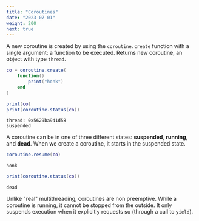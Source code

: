 ```yaml
---
title: "Coroutines"
date: "2023-07-01"
weight: 200
next: true
---
```


A new coroutine is created by using the `coroutine.create` function
with a single argument: a function to be executed.
Returns new coroutine, an object with type `thread`.

```lua
co = coroutine.create(
    function()
        print("honk")
    end
)

print(co)
print(coroutine.status(co))
```

```console {.output}
thread: 0x5629ba941d58
suspended
```

A coroutine can be in one of three different states: **suspended**, **running**, and **dead**.
When we create a coroutine, it starts in the suspended state.

```lua
coroutine.resume(co)
```

```console {.output}
honk
```

```lua
print(coroutine.status(co))
```

```console {.output}
dead
```

Unlike "real" multithreading, coroutines are non preemptive.
While a coroutine is running, it cannot be stopped from the outside.
It only suspends execution when it explicitly requests so (through a call to `yield`).
